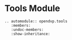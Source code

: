 # Tools Module

```{eval-rst}
.. automodule:: opendvp.tools
   :members:
   :undoc-members:
   :show-inheritance:
```
